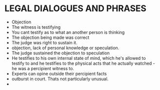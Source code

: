 # LEGAL DIALOGUES AND PHRASES

- Objection
- The witness is testifying
- You cant testify as to what an another person is thinking
- The objection being made was correct
- The judge was right to sustain it.
- objection, lack of personal knowledge or speculation.
- The judge sustained the objection to speculation
- He testifies to his own internal state of mind, which he's allowed to testify to and he testifies to the physical acts that he actually watched - he was a percipient witness to.
- Experts can opine outside their percipient facts
- outburst in court. Thats not particularly unusual.
- 